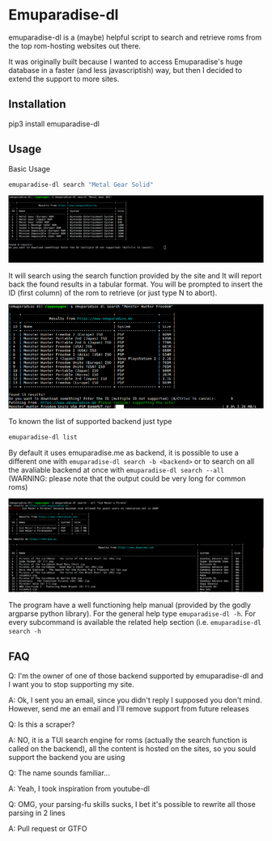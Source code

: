 # Emuparadise-dl

emuparadise-dl is a (maybe) helpful script to search and retrieve roms from the top rom-hosting websites out there.

It was originally built because I wanted to access Emuparadise's huge database in a faster (and less javascriptish) way, but then I decided to extend the support to more sites. 

## Installation

pip3 install emuparadise-dl

## Usage

Basic Usage

```bash
emuparadise-dl search "Metal Gear Solid"
```

![](screenshots/simple_search.png)

It will search using the search function provided by the site and It will report back the found results in a tabular format. You will be prompted to insert the ID (first column) of the rom to retrieve (or just type N to abort).

![](screenshots/simple_search_with_retrieve.png)

To known the list of supported backend just type

```bash
emuparadise-dl list
```

By default it uses emuparadise.me as backend, it is possible to use a different one with ```emuparadise-dl search -b <backend>``` or to search on all the avaliable backend at once with ```emuparadise-dl search --all``` (WARNING: please note that the output could be very long for common roms)

![](screenshots/all_search.png)

The program have a well functioning help manual (provided by the godly argparse python library).
For the general help type ```emuparadise-dl -h```. 
For every subcommand is available the related help section (i.e. ```emuparadise-dl search -h```

## FAQ

Q: I'm the owner of one of those backend supported by emuparadise-dl and I want you to stop supporting my site.

A: Ok, I sent you an email, since you didn't reply I supposed you don't mind. However, send me an email and I'll remove support from future releases

Q: Is this a scraper?

A: NO, it is a TUI search engine for roms (actually the search function is called on the backend), all the content is hosted on the sites, so you sould support the backend you are using

Q: The name sounds familiar...

A: Yeah, I took inspiration from youtube-dl

Q: OMG, your parsing-fu skills sucks, I bet it's possible to rewrite all those parsing in 2 lines

A: Pull request or GTFO
